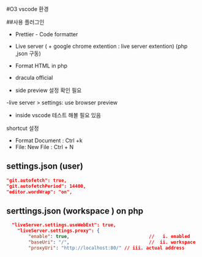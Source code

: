 #O3 vscode 환경


##사용 플러그인
- Prettier - Code formatter
- Live server ( + google chrome extention : live server extention) (php ,json 구동)
- Format HTML in php
- dracula official


- side preview 설정 확인 필요

-live server > settings: use browser preview 
- inside vscode 테스트 해볼 필요 있음

shortcut 설정
- Format Document : Ctrl +k
- File: New File : Ctrl + N


## settings.json (user)
```json
"git.autofetch": true,
"git.autofetchPeriod": 14400,
"editor.wordWrap": "on",
```


## serttings.json (workspace ) on php
```json
  "liveServer.settings.useWebExt": true,
    "liveServer.settings.proxy": {
        "enable": true,                             //   i. enabled
        "baseUri": "/",                             //  ii. workspace
        "proxyUri": "http://localhost:80/" // iii. actual address
```
